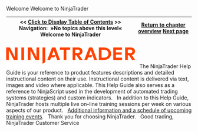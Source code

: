 ﻿
Welcome
Welcome to NinjaTrader

| << [Click to Display Table of Contents](NT%20HelpGuide%20English.html.htm?welcome.md) >> **Navigation:**   »No topics above this level«   Welcome to NinjaTrader | [Return to chapter overview](welcome-1.md) [Next page](video_library-1.md) |
| --- | --- |

![nt8logo_350_66](nt8logo_350_66-1.png)
 
The NinjaTrader Help Guide is your reference to product features descriptions and detailed instructional content on their use. Instructional content is delivered via text, images and video where applicable. This Help Guide also serves as a reference to NinjaScript used in the development of automated trading systems (strategies) and custom indicators.
 
In addition to this Help Guide, NinjaTrader hosts multiple live on-line training sessions per week on various aspects of our product.
 
[Additional information and a schedule of upcoming training events](https://ninjatrader.com/futures/livestreams).
 
Thank you for choosing NinjaTrader.
 
Good trading,
NinjaTrader Customer Service

